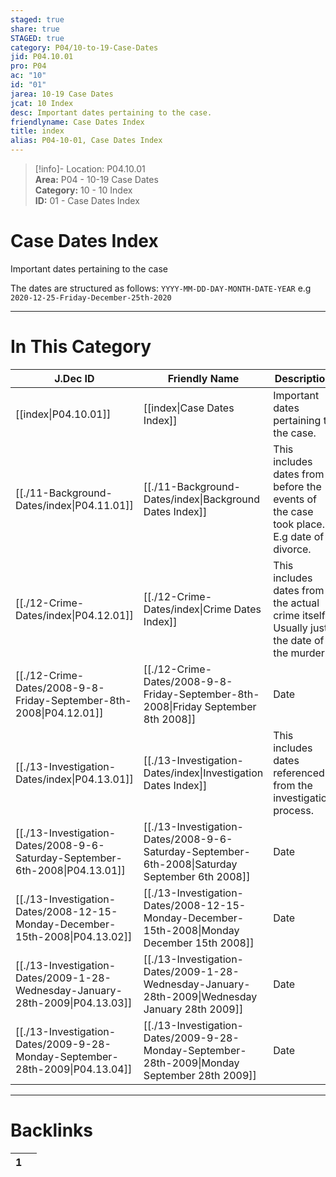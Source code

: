 ```yaml
---  
staged: true  
share: true  
STAGED: true  
category: P04/10-to-19-Case-Dates  
jid: P04.10.01  
pro: P04  
ac: "10"  
id: "01"  
jarea: 10-19 Case Dates  
jcat: 10 Index  
desc: Important dates pertaining to the case.  
friendlyname: Case Dates Index  
title: index  
alias: P04-10-01, Case Dates Index  
---  
```

  
>[!info]- Location: P04.10.01  
>**Area:** P04 - 10-19 Case Dates  
>**Category:** 10 - 10 Index  
>**ID:** 01 - Case Dates Index  
  
# Case Dates Index  
Important dates pertaining to the case  
  
The dates are structured as follows: `YYYY-MM-DD-DAY-MONTH-DATE-YEAR` e.g `2020-12-25-Friday-December-25th-2020`  
  
  
  
---  
# In This Category  
  
| J.Dec ID                                                                                                                          | Friendly Name                                                                                                                                       | Description                                                                               |  
| --------------------------------------------------------------------------------------------------------------------------------- | --------------------------------------------------------------------------------------------------------------------------------------------------- | ----------------------------------------------------------------------------------------- |  
| [[index\|P04.10.01]]                                                        | [[index\|Case Dates Index]]                                                                   | Important dates pertaining to the case.                                                   |  
| [[./11-Background-Dates/index\|P04.11.01]]                                    | [[./11-Background-Dates/index\|Background Dates Index]]                                         | This includes dates from before the events of the case took place. E.g date of a divorce. |  
| [[./12-Crime-Dates/index\|P04.12.01]]                                         | [[./12-Crime-Dates/index\|Crime Dates Index]]                                                   | This includes dates from the actual crime itself. Usually just the date of the murder.    |  
| [[./12-Crime-Dates/2008-9-8-Friday-September-8th-2008\|P04.12.01]]            | [[./12-Crime-Dates/2008-9-8-Friday-September-8th-2008\|Friday September 8th 2008]]              | Date                                                                                      |  
| [[./13-Investigation-Dates/index\|P04.13.01]]                                 | [[./13-Investigation-Dates/index\|Investigation Dates Index]]                                   | This includes dates referenced from the investigation process.                            |  
| [[./13-Investigation-Dates/2008-9-6-Saturday-September-6th-2008\|P04.13.01]]  | [[./13-Investigation-Dates/2008-9-6-Saturday-September-6th-2008\|Saturday September 6th 2008]]  | Date                                                                                      |  
| [[./13-Investigation-Dates/2008-12-15-Monday-December-15th-2008\|P04.13.02]]  | [[./13-Investigation-Dates/2008-12-15-Monday-December-15th-2008\|Monday December 15th 2008]]    | Date                                                                                      |  
| [[./13-Investigation-Dates/2009-1-28-Wednesday-January-28th-2009\|P04.13.03]] | [[./13-Investigation-Dates/2009-1-28-Wednesday-January-28th-2009\|Wednesday January 28th 2009]] | Date                                                                                      |  
| [[./13-Investigation-Dates/2009-9-28-Monday-September-28th-2009\|P04.13.04]]  | [[./13-Investigation-Dates/2009-9-28-Monday-September-28th-2009\|Monday September 28th 2009]]   | Date                                                                                      |  
  
  
---  
# Backlinks  
<div><table class="dataview table-view-table"><thead class="table-view-thead"><tr class="table-view-tr-header"><th class="table-view-th"><span></span><span class="dataview small-text">1</span></th><th class="table-view-th"><span></span></th></tr></thead><tbody class="table-view-tbody"></tbody></table></div>